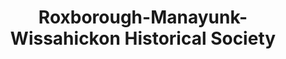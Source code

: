 ---
layout: repo
title: "Roxborough-Manayunk-Wissahickon Historical Society"
id: 14457
permalink: repos/14457/
---